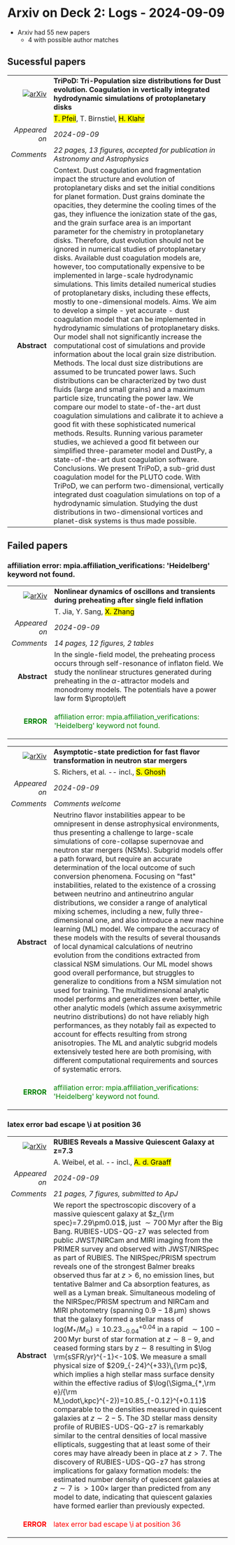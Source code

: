 # Arxiv on Deck 2: Logs - 2024-09-09

* Arxiv had 55 new papers
    * 4 with possible author matches

## Sucessful papers


|||
|---:|:---|
| [![arXiv](https://img.shields.io/badge/arXiv-2409.03816-b31b1b.svg)](https://arxiv.org/abs/2409.03816) | **TriPoD: Tri-Population size distributions for Dust evolution. Coagulation in vertically integrated hydrodynamic simulations of protoplanetary disks**  |
|| <mark>T. Pfeil</mark>, T. Birnstiel, <mark>H. Klahr</mark> |
|*Appeared on*| *2024-09-09*|
|*Comments*| *22 pages, 13 figures, accepted for publication in Astronomy and Astrophysics*|
|**Abstract**|            Context. Dust coagulation and fragmentation impact the structure and evolution of protoplanetary disks and set the initial conditions for planet formation. Dust grains dominate the opacities, they determine the cooling times of the gas, they influence the ionization state of the gas, and the grain surface area is an important parameter for the chemistry in protoplanetary disks. Therefore, dust evolution should not be ignored in numerical studies of protoplanetary disks. Available dust coagulation models are, however, too computationally expensive to be implemented in large-scale hydrodynamic simulations. This limits detailed numerical studies of protoplanetary disks, including these effects, mostly to one-dimensional models. Aims. We aim to develop a simple - yet accurate - dust coagulation model that can be implemented in hydrodynamic simulations of protoplanetary disks. Our model shall not significantly increase the computational cost of simulations and provide information about the local grain size distribution. Methods. The local dust size distributions are assumed to be truncated power laws. Such distributions can be characterized by two dust fluids (large and small grains) and a maximum particle size, truncating the power law. We compare our model to state-of-the-art dust coagulation simulations and calibrate it to achieve a good fit with these sophisticated numerical methods. Results. Running various parameter studies, we achieved a good fit between our simplified three-parameter model and DustPy, a state-of-the-art dust coagulation software. Conclusions. We present TriPoD, a sub-grid dust coagulation model for the PLUTO code. With TriPoD, we can perform two-dimensional, vertically integrated dust coagulation simulations on top of a hydrodynamic simulation. Studying the dust distributions in two-dimensional vortices and planet-disk systems is thus made possible.         |

## Failed papers

### affiliation error: mpia.affiliation_verifications: 'Heidelberg' keyword not found. 


|||
|---:|:---|
| [![arXiv](https://img.shields.io/badge/arXiv-2409.04046-b31b1b.svg)](https://arxiv.org/abs/2409.04046) | **Nonlinear dynamics of oscillons and transients during preheating after single field inflation**  |
|| T. Jia, Y. Sang, <mark>X. Zhang</mark> |
|*Appeared on*| *2024-09-09*|
|*Comments*| *14 pages, 12 figures, 2 tables*|
|**Abstract**|            In the single-field model, the preheating process occurs through self-resonance of inflaton field. We study the nonlinear structures generated during preheating in the $\alpha$-attractor models and monodromy models. The potentials have a power law form $\propto\left|\phi\right|^{2n}$ near the origin and a flat region away from bottom, which are consistent with current cosmological observations. The Floquet analysis shows that potential parameters in monodromy model have a significant influence on the region of resonance bands. The analytical oscillons solution for the $\alpha$-attractor T model with parameter $n=1$ is derived using the small amplitude analysis method. Besides we investigate the formation of nonlinear structures, the equation of state and the energy transfer through the (3+1) dimensional lattice simulation. We find that the symmetric T potential and the asymmetric E potential in the $\alpha$-attractor models have similar nonlinear dynamics. And the potential parameter $n$ in monodromy model significantly influences the lifetime of transients, whereas the parameter $q$ exerts minimal impact on the nonlinear dynamics.         |
|<p style="color:green"> **ERROR** </p>| <p style="color:green">affiliation error: mpia.affiliation_verifications: 'Heidelberg' keyword not found.</p> |


|||
|---:|:---|
| [![arXiv](https://img.shields.io/badge/arXiv-2409.04405-b31b1b.svg)](https://arxiv.org/abs/2409.04405) | **Asymptotic-state prediction for fast flavor transformation in neutron star mergers**  |
|| S. Richers, et al. -- incl., <mark>S. Ghosh</mark> |
|*Appeared on*| *2024-09-09*|
|*Comments*| *Comments welcome*|
|**Abstract**|            Neutrino flavor instabilities appear to be omnipresent in dense astrophysical environments, thus presenting a challenge to large-scale simulations of core-collapse supernovae and neutron star mergers (NSMs). Subgrid models offer a path forward, but require an accurate determination of the local outcome of such conversion phenomena. Focusing on "fast" instabilities, related to the existence of a crossing between neutrino and antineutrino angular distributions, we consider a range of analytical mixing schemes, including a new, fully three-dimensional one, and also introduce a new machine learning (ML) model. We compare the accuracy of these models with the results of several thousands of local dynamical calculations of neutrino evolution from the conditions extracted from classical NSM simulations. Our ML model shows good overall performance, but struggles to generalize to conditions from a NSM simulation not used for training. The multidimensional analytic model performs and generalizes even better, while other analytic models (which assume axisymmetric neutrino distributions) do not have reliably high performances, as they notably fail as expected to account for effects resulting from strong anisotropies. The ML and analytic subgrid models extensively tested here are both promising, with different computational requirements and sources of systematic errors.         |
|<p style="color:green"> **ERROR** </p>| <p style="color:green">affiliation error: mpia.affiliation_verifications: 'Heidelberg' keyword not found.</p> |

### latex error bad escape \i at position 36 


|||
|---:|:---|
| [![arXiv](https://img.shields.io/badge/arXiv-2409.03829-b31b1b.svg)](https://arxiv.org/abs/2409.03829) | **RUBIES Reveals a Massive Quiescent Galaxy at z=7.3**  |
|| A. Weibel, et al. -- incl., <mark>A. d. Graaff</mark> |
|*Appeared on*| *2024-09-09*|
|*Comments*| *21 pages, 7 figures, submitted to ApJ*|
|**Abstract**|            We report the spectroscopic discovery of a massive quiescent galaxy at $z_{\rm spec}=7.29\pm0.01$, just $\sim700\,$Myr after the Big Bang. RUBIES-UDS-QG-z7 was selected from public JWST/NIRCam and MIRI imaging from the PRIMER survey and observed with JWST/NIRSpec as part of RUBIES. The NIRSpec/PRISM spectrum reveals one of the strongest Balmer breaks observed thus far at $z>6$, no emission lines, but tentative Balmer and Ca absorption features, as well as a Lyman break. Simultaneous modeling of the NIRSpec/PRISM spectrum and NIRCam and MIRI photometry (spanning $0.9-18\,\mu$m) shows that the galaxy formed a stellar mass of log$(M_*/M_\odot)=10.23^{+0.04}_{-0.04}$ in a rapid $\sim 100-200\,$Myr burst of star formation at $z\sim8-9$, and ceased forming stars by $z\sim8$ resulting in $\log \rm{sSFR/yr}^{-1}<-10$. We measure a small physical size of $209_{-24}^{+33}\,{\rm pc}$, which implies a high stellar mass surface density within the effective radius of $\log(\Sigma_{*,\rm e}/{\rm M_\odot\,kpc}^{-2})=10.85_{-0.12}^{+0.11}$ comparable to the densities measured in quiescent galaxies at $z\sim2-5$. The 3D stellar mass density profile of RUBIES-UDS-QG-z7 is remarkably similar to the central densities of local massive ellipticals, suggesting that at least some of their cores may have already been in place at $z>7$. The discovery of RUBIES-UDS-QG-z7 has strong implications for galaxy formation models: the estimated number density of quiescent galaxies at $z\sim7$ is $>100\times$ larger than predicted from any model to date, indicating that quiescent galaxies have formed earlier than previously expected.         |
|<p style="color:red"> **ERROR** </p>| <p style="color:red">latex error bad escape \i at position 36</p> |

